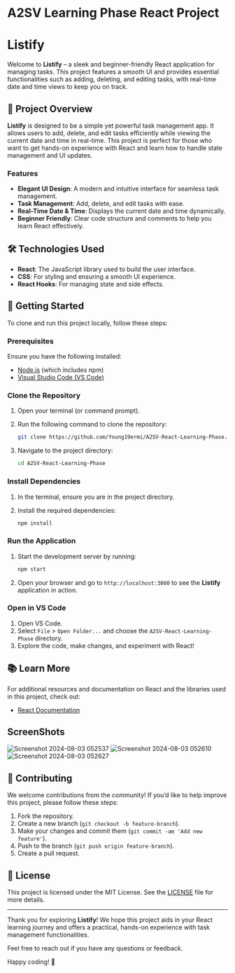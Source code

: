 # A2SV Learning Phase React Project
# Listify

Welcome to **Listify** – a sleek and beginner-friendly React application for managing tasks. This project features a smooth UI and provides essential functionalities such as adding, deleting, and editing tasks, with real-time date and time views to keep you on track.

## 🌟 Project Overview

**Listify** is designed to be a simple yet powerful task management app. It allows users to add, delete, and edit tasks efficiently while viewing the current date and time in real-time. This project is perfect for those who want to get hands-on experience with React and learn how to handle state management and UI updates.

### Features

- **Elegant UI Design**: A modern and intuitive interface for seamless task management.
- **Task Management**: Add, delete, and edit tasks with ease.
- **Real-Time Date & Time**: Displays the current date and time dynamically.
- **Beginner Friendly**: Clear code structure and comments to help you learn React effectively.

## 🛠️ Technologies Used

- **React**: The JavaScript library used to build the user interface.
- **CSS**: For styling and ensuring a smooth UI experience.
- **React Hooks**: For managing state and side effects.

## 🚀 Getting Started

To clone and run this project locally, follow these steps:

### Prerequisites

Ensure you have the following installed:

- [Node.js](https://nodejs.org/) (which includes npm)
- [Visual Studio Code (VS Code)](https://code.visualstudio.com/)

### Clone the Repository

1. Open your terminal (or command prompt).
2. Run the following command to clone the repository:

   ```bash
   git clone https://github.com/Young19ermi/A2SV-React-Learning-Phase.git
   ```

3. Navigate to the project directory:

   ```bash
   cd A2SV-React-Learning-Phase
   ```

### Install Dependencies

1. In the terminal, ensure you are in the project directory.
2. Install the required dependencies:

   ```bash
   npm install
   ```

### Run the Application

1. Start the development server by running:

   ```bash
   npm start
   ```

2. Open your browser and go to `http://localhost:3000` to see the **Listify** application in action.

### Open in VS Code

1. Open VS Code.
2. Select `File` > `Open Folder...` and choose the `A2SV-React-Learning-Phase` directory.
3. Explore the code, make changes, and experiment with React!

## 📚 Learn More

For additional resources and documentation on React and the libraries used in this project, check out:

- [React Documentation](https://reactjs.org/docs/getting-started.html)

## ScreenShots
![Screenshot 2024-08-03 052537](https://github.com/user-attachments/assets/897cff89-0190-4966-b796-0d64dd1d1048)
![Screenshot 2024-08-03 052610](https://github.com/user-attachments/assets/b9b4e20a-8280-4803-97e7-f5857cc6180d)
![Screenshot 2024-08-03 052627](https://github.com/user-attachments/assets/a0167b1e-0792-490f-8659-fc0f3e8f05ea)


## 🤝 Contributing

We welcome contributions from the community! If you’d like to help improve this project, please follow these steps:

1. Fork the repository.
2. Create a new branch (`git checkout -b feature-branch`).
3. Make your changes and commit them (`git commit -am 'Add new feature'`).
4. Push to the branch (`git push origin feature-branch`).
5. Create a pull request.

## 📄 License

This project is licensed under the MIT License. See the [LICENSE](LICENSE) file for more details.

---

Thank you for exploring **Listify**! We hope this project aids in your React learning journey and offers a practical, hands-on experience with task management functionalities.

Feel free to reach out if you have any questions or feedback.

Happy coding! 🚀
